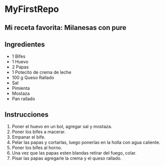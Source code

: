 # MyFirstRepo

## Mi receta favorita: Milanesas con pure

## Ingredientes 
- 1 Bifes
- 1 Huevo
- 2 Papas
- 1 Potecito de crema de leche
- 100 g Queso Rallado
- Sal
- Pimienta
- Mostaza
- Pan rallado

## Instrucciones
1. Poner el huevo en un bol, agregar sal y mostaza.
2. Poner los bifes a macerar.
3. Empanar el bife.
4. Pelar las papas y cortarlas, luego ponerlas en la holla con agua caliente.
5. Poner los bifes al horno.
6. Una vez que las papas esten blandas retirar del fuego, colar.
7. Pisar las papas agregarle la crema y el queso rallado.
